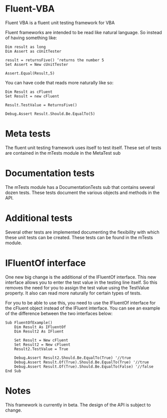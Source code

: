 # Fluent-VBA
Fluent VBA is a fluent unit testing framework for VBA

Fluent frameworks are intended to be read like natural language. So instead of having something like:

    Dim result as long
    Dim Assert as cUnitTester
    
    result = returnsFive() ‘returns the number 5
    Set Assert = New cUnitTester
    
    Assert.Equal(Result,5)
 
You can have code that reads more naturally like so:

    Dim Result as cFluent
    Set Result = new cFluent
    
    Result.TestValue = ReturnsFive()
    
    Debug.Assert Result.Should.Be.EqualTo(5)
    
# Meta tests

The fluent unit testing framework uses itself to test itself. These set of tests are contained in the mTests module in the MetaTest sub

# Documentation tests

The mTests module has a DocumentationTests sub that contains several dozen tests. These tests document the various objects and methods in the API.

# Additional tests

Several other tests are implemented documenting the flexibility with which these unit tests can be created. These tests can be found in the mTests module.

# IFluentOf interface

One new big change is the additional of the IFluentOf interface. This new interface allows you to enter the test value in the testing line itself. So this removes the need for you to assign the test value using the TestValue property. It also can read more naturally for certain types of tests. 

For you to be able to use this, you need to use the IFluentOf interface for the cFluent object instead of the IFluent interface. You can see an example of the difference between the two interfaces below:

    Sub FluentOfExample()
        Dim Result As IFluentOf
        Dim Result2 As IFluent

        Set Result = New cFluent
        Set Result2 = New cFluent
        Result2.TestValue = True

        Debug.Assert Result2.Should.Be.EqualTo(True) '//true
        Debug.Assert Result.Of(True).Should.Be.EqualTo(True) '//true
        Debug.Assert Result.Of(True).Should.Be.EqualTo(False) '//false
    End Sub

# Notes
This framework is currently in beta. The design of the API is subject to change.
